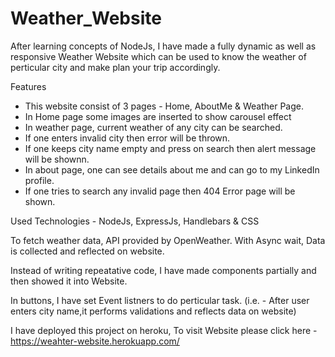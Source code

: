 # Weather_Website

After learning concepts of NodeJs, I have made a fully dynamic as well as responsive Weather Website which can be used to know the weather of perticular city and make plan your trip accordingly.

Features
- This website consist of 3 pages - Home, AboutMe & Weather Page.
- In Home page some images are inserted to show carousel effect
- In weather page, current weather of any city can be searched. 
- If one enters invalid city then error will be thrown.
- If one keeps city name empty and press on search then alert message will be shownn.
- In about page, one can see details about me and can go to my LinkedIn profile.
- If one tries to search any invalid page then 404 Error page will be shown.

Used Technologies - NodeJs, ExpressJs, Handlebars & CSS

To fetch weather data, API provided by OpenWeather.
With Async wait, Data is collected and reflected on website.

Instead of writing repeatative code, I have made components partially and then showed it into Website.

In buttons, I have set Event listners to do perticular task. (i.e. - After user enters city name,it performs validations and reflects data on website)

I have deployed this project on heroku, To visit Website please click here - https://weahter-website.herokuapp.com/
